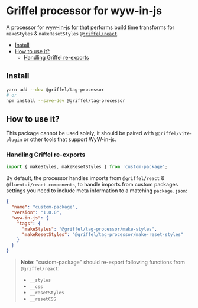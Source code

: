 # Griffel processor for wyw-in-js

A processor for [wyw-in-js](https://github.com/Anber/wyw-in-js) for that performs build time transforms for `makeStyles` & `makeResetStyles` [`@griffel/react`](../react).

<!-- START doctoc generated TOC please keep comment here to allow auto update -->
<!-- DON'T EDIT THIS SECTION, INSTEAD RE-RUN doctoc TO UPDATE -->

- [Install](#install)
- [How to use it?](#how-to-use-it)
  - [Handling Griffel re-exports](#handling-griffel-re-exports)

<!-- END doctoc generated TOC please keep comment here to allow auto update -->

## Install

```bash
yarn add --dev @griffel/tag-processor
# or
npm install --save-dev @griffel/tag-processor
```

## How to use it?

This package cannot be used solely, it should be paired with `@griffel/vite-plugin` or other tools that support WyW-in-js.

### Handling Griffel re-exports

```js
import { makeStyles, makeResetStyles } from 'custom-package';
```

By default, the processor handles imports from `@griffel/react` & `@fluentui/react-components`, to handle imports from custom packages settings you need to include meta information to a matching `package.json`:

```json
{
  "name": "custom-package",
  "version": "1.0.0",
  "wyw-in-js": {
    "tags": {
      "makeStyles": "@griffel/tag-processor/make-styles",
      "makeResetStyles": "@griffel/tag-processor/make-reset-styles"
    }
  }
}
```

> **Note**: "custom-package" should re-export following functions from `@griffel/react`:
>
> - `__styles`
> - `__css`
> - `__resetStyles`
> - `__resetCSS`
